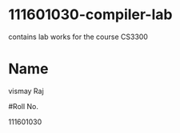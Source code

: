 # 111601030-compiler-lab

contains lab works for the course CS3300

# Name

vismay Raj

#Roll No.

111601030